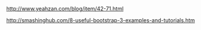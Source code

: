 
[bootstrap-3-update]:http://www.zhihu.com/question/21394806

http://www.yeahzan.com/blog/item/42-71.html

http://smashinghub.com/8-useful-bootstrap-3-examples-and-tutorials.htm




